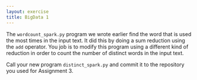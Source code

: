 ```yaml
---
layout: exercise
title: BigData 1
---
```


The `wordcount_spark.py` program we wrote earlier find the word that is used the most times in the input text. It did this by doing a sum reduction
using the `add` operator. You job is to modify this program using a different kind of reduction in order to count the number of distinct words in 
the input text.

Call your new program `distinct_spark.py` and commit it to the repository you used for Assignment 3.


